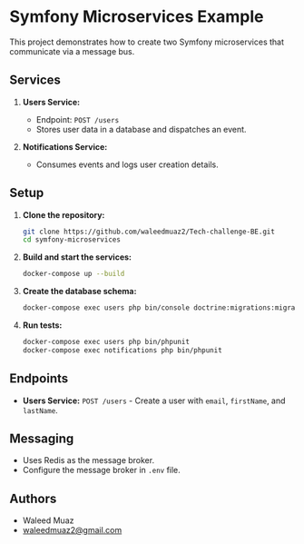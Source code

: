 # Symfony Microservices Example

This project demonstrates how to create two Symfony microservices that communicate via a message bus.

## Services

1. **Users Service:**
    - Endpoint: `POST /users`
    - Stores user data in a database and dispatches an event.

2. **Notifications Service:**
    - Consumes events and logs user creation details.

## Setup

1. **Clone the repository:**
    ```sh
    git clone https://github.com/waleedmuaz2/Tech-challenge-BE.git
    cd symfony-microservices
    ```

2. **Build and start the services:**
    ```sh
    docker-compose up --build
    ```

3. **Create the database schema:**
    ```sh
    docker-compose exec users php bin/console doctrine:migrations:migrate
    ```

4. **Run tests:**
    ```sh
    docker-compose exec users php bin/phpunit
    docker-compose exec notifications php bin/phpunit
    ```

## Endpoints

- **Users Service:** `POST /users` - Create a user with `email`, `firstName`, and `lastName`.

## Messaging

- Uses Redis as the message broker.
- Configure the message broker in `.env` file.

## Authors

- Waleed Muaz
- waleedmuaz2@gmail.com
